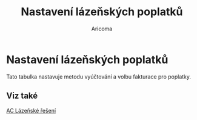 ﻿---
    title: "Nastavení lázeňských poplatků"
    author: Aricoma
    ms.date: 04/30/2018
    ms.topic: article
    ms.prod: dynamics-nav-2017
    ms.contentlocale: cs-cz
    ms.lasthandoff: 04/30/2018
---

# Nastavení lázeňských poplatků

Tato tabulka nastavuje metodu vyúčtování a volbu fakturace pro poplatky.  


## <a name="see-also"></a>Viz také
[AC Lázeňské řešení](spa-solution.md)